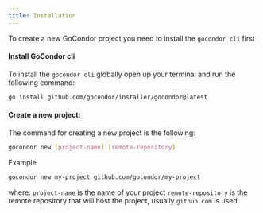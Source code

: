 ```yaml
---
title: Installation
---
```


To create a new GoCondor project you need to install the `gocondor cli` first

#### Install GoCondor cli
To install the `gocondor cli` globally open up your terminal and run the following command:
```bash
go install github.com/gocondor/installer/gocondor@latest
```

#### Create a new project:
The command for creating a new project is the following:
```bash
gocondor new [project-name] [remote-repository]
```
Example
```bash
gocondor new my-project github.com/gocondor/my-project
```
where:
`project-name` is the name of your project
`remote-repository` is the remote repository that will host the project, usually `github.com` is used.
